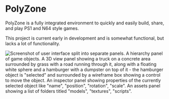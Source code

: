 # PolyZone

PolyZone is a fully integrated environment to quickly and easily build, share, and play PS1 and N64 style games.

This project is current early in development and is somewhat functional, but lacks a lot of functionality.

![Screenshot of user interface split into separate panels. A hierarchy panel of game objects. A 3D view panel showing a truck on a concrete area surrounded by grass with a road running through it, along with a floating white sphere and a hamburger with a dumpster on top of it - the hamburger object is "selected" and surrounded by a wireframe box showing a control to move the object. An inspector panel showing properties of the currently selected object like "name", "position", "rotation", "scale". An assets panel showing a list of folders titled "models", "textures", "scripts".](media/screenshot.png)
